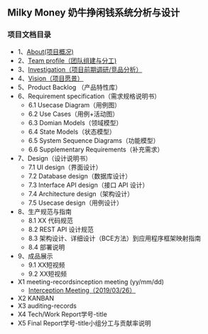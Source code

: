 ## Milky Money 奶牛挣闲钱系统分析与设计

### 项目文档目录


* 1、[About(项目概况)](https://milkymoney.github.io/Dashboard/about)
* 2、[Team profile（团队组建与分工)](https://milkymoney.github.io/Dashboard/team_profile)
* 3、[Investigation（项目前期调研/竞品分析）](https://milkymoney.github.io/Dashboard/investigation)
* 4、[Vision（项目愿景）](https://milkymoney.github.io/Dashboard/vision)
* 5、Product Backlog （产品特性库） 
* 6、Requirement specification（需求规格说明书）
    * 6.1 Usecase Diagram（用例图）
    * 6.2 Use Cases（用例+活动图）
    * 6.3 Domian Models（领域模型）
    * 6.4 State Models（状态模型）
    * 6.5 System Sequence Diagrams（功能模型）
    * 6.6 Supplementary Requirements（补充需求）
* 7、Design（设计说明书）
    * 7.1 UI design（界面设计）
    * 7.2 Database design（数据库设计）
    * 7.3 Interface API design（接口 API 设计）
    * 7.4 Architecture design（架构设计）
    * 7.5 Usecase design（用例设计）
* 8、生产规范与指南
    * 8.1 XX 代码规范
    * 8.2 REST API 设计规范
    * 8.3 架构设计、详细设计（BCE方法）到应用程序框架映射指南
    * 8.4 部署说明
* 9、成品展示
    * 9.1 XX短视频
    * 9.2 XX短视频
* X1 meeting-recordsinception meeting (yy/mm/dd)
   * [Interception Meeting（2019/03/26）](https://milkymoney.github.io/Dashboard)
* X2 KANBAN
* X3 auditing-records
* X4 Tech/Work Report学号-title
* X5 Final Report学号-title小组分工与贡献率说明
